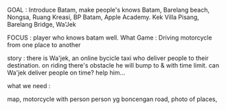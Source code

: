 GOAL : Introduce Batam, make people's knows Batam, Barelang beach, Nongsa, Ruang Kreasi, BP Batam, Apple Academy. Kek Villa Pisang, Barelang Bridge, Wa'Jek

FOCUS : player who knows batam well.
What Game : Driving motorcycle from one place to another

story : there is Wa'jek, an online bycicle taxi who deliver people to their destination. on riding there's obstacle he will bump to & with time limit. can Wa'jek deliver people on time? help him...

what we need : 

map,
motorcycle with person
person yg boncengan
road,
photo of places,